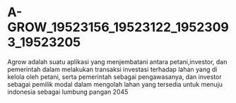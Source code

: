 # A-GROW_19523156_19523122_19523093_19523205
Agrow adalah suatu aplikasi yang menjembatani antara petani,investor, dan pemerintah dalam melakukan transaksi investasi terhadap lahan yang di kelola oleh petani, serta pemerintah sebagai pengawasanya, dan investor sebagai pemilik modal dalam mengolah lahan yang tersedia untuk menuju indonesia sebagai lumbung pangan 2045
